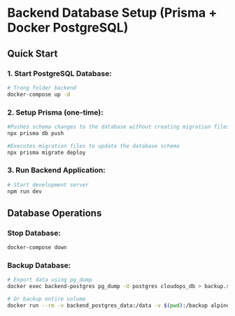 # Backend Database Setup (Prisma + Docker PostgreSQL)

## Quick Start

### 1. Start PostgreSQL Database:
```bash
# Trong folder backend
docker-compose up -d

```

### 2. Setup Prisma (one-time):
```bash
#Pushes schema changes to the database without creating migration files
npx prisma db push

#Executes migration files to update the database schema
npx prisma migrate deploy
```

### 3. Run Backend Application:
```bash
# Start development server
npm run dev
```

## Database Operations

### Stop Database:
```bash
docker-compose down
```

### Backup Database:
```bash
# Export data using pg_dump
docker exec backend-postgres pg_dump -U postgres cloudops_db > backup.sql

# Or backup entire volume
docker run --rm -v backend_postgres_data:/data -v $(pwd):/backup alpine tar czf /backup/postgres_backup.tar.gz -C /data .
```



